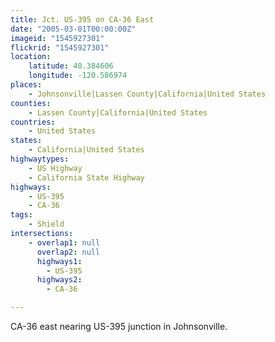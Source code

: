 ```yaml
---
title: Jct. US-395 on CA-36 East
date: "2005-03-01T00:00:00Z"
imageid: "1545927301"
flickrid: "1545927301"
location:
    latitude: 40.384606
    longitude: -120.586974
places:
    - Johnsonville|Lassen County|California|United States
counties:
    - Lassen County|California|United States
countries:
    - United States
states:
    - California|United States
highwaytypes:
    - US Highway
    - California State Highway
highways:
    - US-395
    - CA-36
tags:
    - Shield
intersections:
    - overlap1: null
      overlap2: null
      highways1:
        - US-395
      highways2:
        - CA-36

---
```

CA-36 east nearing US-395 junction in Johnsonville.